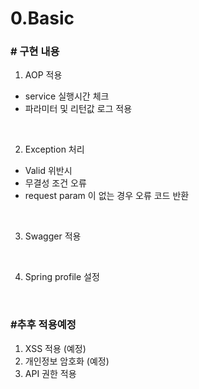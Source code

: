 # 0.Basic

### # 구현 내용
1. AOP 적용
- service 실행시간 체크
- 파라미터 및 리턴값 로그 적용
<br/>

2. Exception 처리
- Valid 위반시
- 무결성 조건 오류
- request param 이 없는 경우 오류 코드 반환
<br/>

3. Swagger 적용
<br/>

4. Spring profile 설정
<br/>

### #추후 적용예정
1. XSS 적용 (예정)
2. 개인정보 암호화 (예정)
3. API 권한 적용
